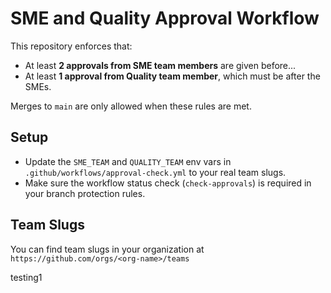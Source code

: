 # SME and Quality Approval Workflow

This repository enforces that:

- At least **2 approvals from SME team members** are given before...
- At least **1 approval from Quality team member**, which must be after the SMEs.

Merges to `main` are only allowed when these rules are met.

## Setup

- Update the `SME_TEAM` and `QUALITY_TEAM` env vars in `.github/workflows/approval-check.yml` to your real team slugs.
- Make sure the workflow status check (`check-approvals`) is required in your branch protection rules.

## Team Slugs

You can find team slugs in your organization at  
`https://github.com/orgs/<org-name>/teams`


testing1
